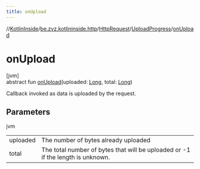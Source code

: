 ```yaml
---
title: onUpload
---
```

//[KotlinInside](../../../../index.html)/[be.zvz.kotlininside.http](../../index.html)/[HttpRequest](../index.html)/[UploadProgress](index.html)/[onUpload](on-upload.html)



# onUpload



[jvm]\
abstract fun [onUpload](on-upload.html)(uploaded: [Long](https://kotlinlang.org/api/latest/jvm/stdlib/kotlin/-long/index.html), total: [Long](https://kotlinlang.org/api/latest/jvm/stdlib/kotlin/-long/index.html))



Callback invoked as data is uploaded by the request.



## Parameters


jvm

| | |
|---|---|
| uploaded | The number of bytes already uploaded |
| total | The total number of bytes that will be uploaded or -1 if the length is unknown. |




